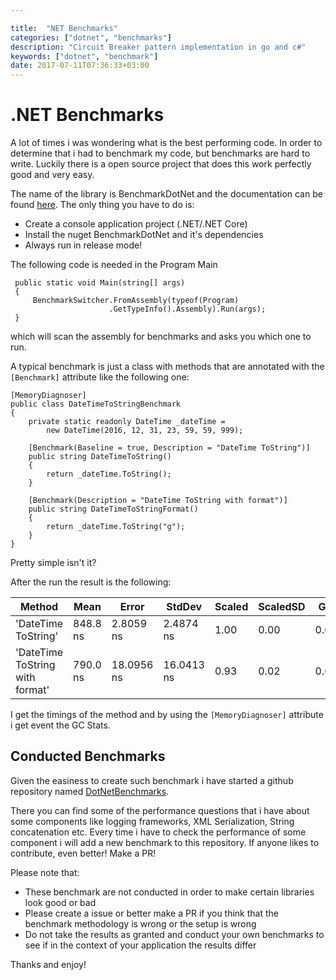 ```yaml
---

title:  "NET Benchmarks"
categories: ["dotnet", "benchmarks"]
description: "Circuit Breaker pattern implementation in go and c#"
keywords: ["dotnet", "benchmark"]
date: 2017-07-11T07:36:33+03:00
---
```


# .NET Benchmarks

A lot of times i was wondering what is the best performing code. 
In order to determine that i had to benchmark my code, but benchmarks are hard to write.
Luckily there is a open source project that does this work perfectly good and very easy.

The name of the library is BenchmarkDotNet and the documentation can be found [here](http://benchmarkdotnet.org/).
The only thing you have to do is:

- Create a console application project (.NET/.NET Core)
- Install the nuget BenchmarkDotNet and it's dependencies
- Always run in release mode!

The following code is needed in the Program Main

     public static void Main(string[] args)
     {
         BenchmarkSwitcher.FromAssembly(typeof(Program)
                          .GetTypeInfo().Assembly).Run(args);
     }

which will scan the assembly for benchmarks and asks you which one to run.

A typical benchmark is just a class with methods that are annotated with the `[Benchmark]` attribute like the following one:

    [MemoryDiagnoser]
    public class DateTimeToStringBenchmark
    {
        private static readonly DateTime _dateTime = 
            new DateTime(2016, 12, 31, 23, 59, 59, 999);
        
        [Benchmark(Baseline = true, Description = "DateTime ToString")]
        public string DateTimeToString()
        {
            return _dateTime.ToString();
        }

        [Benchmark(Description = "DateTime ToString with format")]
        public string DateTimeToStringFormat()
        {
            return _dateTime.ToString("g");
        }
    }

Pretty simple isn't it?

After the run the result is the following:

<table>
    <thead>
        <tr><th>Method</th><th>Mean</th><th>Error</th><th>StdDev</th><th>Scaled</th><th>ScaledSD</th><th>Gen 0</th><th>Gen 1</th><th>Allocated</th></tr>
    </thead>
    <tbody>
        <tr><td>'DateTime ToString'</td><td>848.8 ns</td><td>2.8059 ns</td><td>2.4874 ns</td><td>1.00</td><td>0.00</td><td>0.0410</td><td>-</td><td>132 B</td></tr>
        <tr><td> 'DateTime ToString with format'</td><td>790.0 ns</td><td>18.0956 ns</td><td>16.0413 ns</td><td>0.93</td><td>0.02</td><td>0.0391</td><td>0.0104</td><td>124 B</td></tr>
    </tbody>
</table>

I get the timings of the method and by using the `[MemoryDiagnoser]` attribute i get event the GC Stats.

## Conducted Benchmarks

Given the easiness to create such benchmark i have started a github repository named [DotNetBenchmarks](https://github.com/mantzas/DotNetBenchmarks).

There you can find some of the performance questions that i have about some components like logging frameworks, XML Serialization, String concatenation etc.
Every time i have to check the performance of some component i will add a new benchmark to this repository. If anyone likes to contribute, even better! 
Make a PR!

Please note that:

- These benchmark are not conducted in order to make certain libraries look good or bad
- Please create a issue or better make a PR if you think that the benchmark methodology is wrong or the setup is wrong
- Do not take the results as granted and conduct your own benchmarks to see if in the context of your application the results differ

Thanks and enjoy!